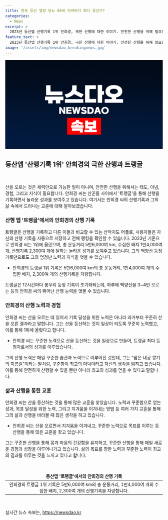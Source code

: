 ```yaml
---
title: 한국 등산 열정 당뇨 66세 아저씨가 최다 등산가?
categories:
  - News
excerpt: >
  2023년 등산앱 산행기록 1위 안희경, 극한 산행에 대한 이야기. 안전한 산행을 위해 필요한 태도와 경험, 안희경의 과거와 산행에 대한 열정, 그리고 트랭글을 통해 확인된 놀라운 기록까지. 안희경의 꾸준한 노력과 삶에 대한 철학이 담긴 그의 이야기를 만나보자. 
feature_text: >
  2023년 등산앱 산행기록 1위 안희경, 극한 산행에 대한 이야기. 안전한 산행을 위해 필요한 태도와 경험, 안희경의 과거와 산행에 대한 열정, 그리고 트랭글을 통해 확인된 놀라운 기록까지. 안희경의 꾸준한 노력과 삶에 대한 철학이 담긴 그의 이야기를 만나보자. 
image: '/assets/img/newsdao_breakingnews.jpg'
---
```


<p><img src="/assets/img/newsdao_breakingnews.jpg" alt="koreaapp 속보" /></p>

<h2 data-ke-size="size26">등산앱 '산행기록 1위' 안희경의 극한 산행과 트랭글</h2>

<p data-ke-size="size16">&nbsp;</p>

<p>산을 오르는 것은 체력만으로 가능한 일이 아니며, 안전한 산행을 위해서는 태도, 이념, 경험, 그리고 지식이 필요합니다. 안희경 씨는 산꾼들 사이에서 '트랭글'을 통해 산행을 기록하면서 놀라운 성과를 보여주고 있습니다. 여기서는 안희경 씨의 산행기록과 그의 삶 속에서 드러나는 교훈에 대해 알아보겠습니다.</p></p>

<h3>산행 앱 '트랭글'에서의 안희경의 산행 기록</h3>

<p data-ke-size="size16">트랭글은 산행을 기록하고 다른 이들과 비교할 수 있는 산악지도 어플로, 사용자들은 자신의 산행 기록을 자동으로 저장하고 전체 랭킹을 확인할 수 있습니다. 2023년 기준으로 안희경 씨는 1위에 올랐으며, 총 운동거리 5만6,000여 km, 수집한 배지 1만4,000여 개, 산행기록 2,300여 개에 달하는 놀라운 성과를 보여주고 있습니다. 그의 백양산 등정기록만으로도 그의 엄청난 노력과 지식을 엿볼 수 있습니다.</p>

<ul>
<li>안희경의 트랭글 1위 기록은 5만6,000여 km의 총 운동거리, 1만4,000여 개의 수집한 배지, 2,300여 개의 산행기록을 자랑합니다.</li>
</ul>

<p data-ke-size="size16">트랭글은 12시간마다 봉우리 등정 기록이 초기화되는데, 하루에 백양산을 3~4번 오르는 등의 안희경 씨의 뛰어난 산행 능력을 엿볼 수 있습니다.</p>

<h3>안희경의 산행 노력과 경험</h3>

<p data-ke-size="size16">안희경 씨는 산을 오르는 데 있어서 기록 달성을 위한 노력은 아니라 과거부터 꾸준히 산을 오른 결과라고 말합니다. 그는 산을 등산하는 것이 일상이 되도록 꾸준히 노력했고, 이를 통해 1위에 올랐다고 합니다.</p>

<ul>
<li>안희경 씨는 꾸준한 노력으로 산을 등산하는 것을 일상으로 만들어, 트랭글 최다 등정자로서의 성과를 이루었습니다.</li>
</ul>

<p data-ke-size="size16">그의 산행 노력은 매일 꾸준한 습관과 노력으로 이루어진 것인데, 그는 "땀은 내공 쌓기의 지름길"이라는 말처럼, 꾸준함이 최고의 미덕이라고 자신의 생각을 밝히고 있습니다. 이를 통해 안전하게 산행할 수 있을 뿐만 아니라 최고의 성과를 얻을 수 있다고 말합니다.</p>

<h3>삶과 산행을 통한 교훈</h3>

<p data-ke-size="size16">안희경 씨는 산을 등산하는 것을 통해 많은 교훈을 찾았습니다. 노력과 꾸준함으로 얻는 성과, 목표 달성을 위한 노력, 그리고 지겨움을 이겨내는 방법 등 여러 가지 교훈을 통해 그의 삶과 산행을 바라볼 때 많은 생각을 하고 있습니다.</p>

<ul>
<li>안희경 씨는 산을 오르면서 지겨움을 이겨내고, 꾸준한 노력으로 목표를 이루는 등 산행을 통해 많은 교훈을 찾고 있습니다.</li>
</ul>

<p data-ke-size="size16">그는 꾸준한 산행을 통해 몸과 마음의 건강함을 유지하고, 꾸준한 산행을 통해 매일 새로운 경험과 성장을 이루어나가고 있습니다. 삶의 목표를 향한 노력과 꾸준한 노력이 최고의 결과를 이루는 것을 느끼고 있다고 합니다.</p>

<p data-ke-size="size16">&nbsp;</p>

<table>
<thead>
<tr>
<td style="text-align: center; height: 17px;"><b>등산앱 '트랭글'에서의 안희경의 산행 기록</b></td>
</tr>
</thead>
<tbody>
<tr>
<td style="text-align: center; height: 17px;">안희경의 트랭글 1위 기록은 5만6,000여 km의 총 운동거리, 1만4,000여 개의 수집한 배지, 2,300여 개의 산행기록을 자랑합니다.</td>
</tr>
</tbody>
</table>

<p data-ke-size="size16">&nbsp;</p>
실시간 뉴스 속보는, <a href="https://newsdao.kr" rel="dofollow">https://newsdao.kr</a>


